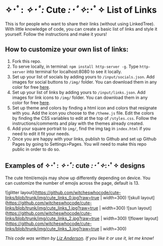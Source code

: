# ✧･ﾟ: *✧･ﾟ:* Cute *:･ﾟ✧*:･ﾟ✧ List of Links

This is for people who want to share their links (without using LinkedTree). With little knowledge of code, you can create a basic list of links and style it yourself. Follow the instructions and make it yours!

## How to customize your own list of links:

1. Fork this repo.
2. To serve locally, in terminal: `npm install http-server -g`. Type `http-server` into terminal for localhost:8080 to see it locally.
3. Set up your list of socials by adding yours to `/input/socials.json`. Add images for social buttons to `/img/` folder. You can download them in any color for free [here](https://www.iconsdb.com/).
4. Set up your list of links by adding yours to `/input/links.json`. Add images for link icons to `/img/` folder. You can download them in any color for free [here](https://www.iconsdb.com/).
5. Set up theme and colors by finding a html icon and colors that resignate with you. Add the icon you choose to the `/theme.js` file. Edit the colors by finding the CSS variables to edit at the top of `/styles.css`. Follow the instructions/comments and play with the themes already created.
6. Add your square portrait to `img/`, find the img tag in `index.html` if you need to edit it fit your needs.
7. Once you are happy with your links, publish to Github and set up Github Pages by going to Settings>Pages. You will need to make this repo public in order to do so.

## Examples of ✧･ﾟ: *✧･ﾟ:* cute *:･ﾟ✧*:･ﾟ✧ designs

The cute html/emojis may show up differently depending on device. You can customize the number of emojis across the page, default is 13.

![glitter layout](https://github.com/witcheswhocode/cute-links/blob/trunk/img/cute_links_0.jpg?raw=true | width=300)
![skull layout](https://github.com/witcheswhocode/cute-links/blob/trunk/img/cute_links_1.jpg?raw=true | width=300)
![sun layout](https://github.com/witcheswhocode/cute-links/blob/trunk/img/cute_links_2.jpg?raw=true | width=300)
![flower layout](https://github.com/witcheswhocode/cute-links/blob/trunk/img/cute_links_3.jpg?raw=true | width=300)


*This code was written by [Liz Anderson](https://twitter.com/witcheswhocode). If you like it or use it, let me know!*
